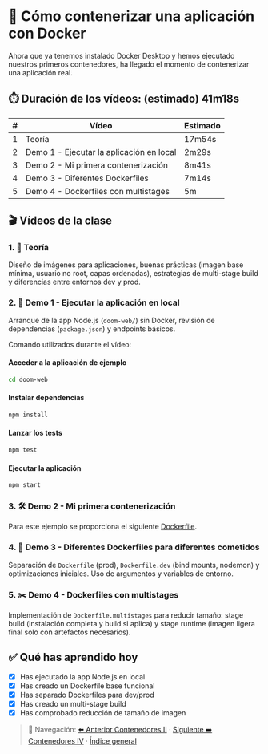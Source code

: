 # 🧩 Cómo contenerizar una aplicación con Docker <a id="top"></a>

Ahora que ya tenemos instalado Docker Desktop y hemos ejecutado nuestros primeros contenedores, ha llegado el momento de contenerizar una aplicación real.

## ⏱️ Duración de los vídeos: (estimado) 41m18s

| # | Vídeo | Estimado |
|---|-------|----------|
| 1 | Teoría | 17m54s |
| 2 | Demo 1 - Ejecutar la aplicación en local | 2m29s |
| 3 | Demo 2 - Mi primera contenerización | 8m41s |
| 4 | Demo 3 - Diferentes Dockerfiles | 7m14s |
| 5 | Demo 4 - Dockerfiles con multistages | 5m |

## 🎬 Vídeos de la clase <a id="videos"></a>

### 1. 📘 Teoría <a id="v3-teoria"></a>
Diseño de imágenes para aplicaciones, buenas prácticas (imagen base mínima, usuario no root, capas ordenadas), estrategias de multi-stage build y diferencias entre entornos dev y prod.

### 2. 🏃 Demo 1 - Ejecutar la aplicación en local <a id="v3-demo1-local"></a>
Arranque de la app Node.js (`doom-web/`) sin Docker, revisión de dependencias (`package.json`) y endpoints básicos.

Comando utilizados durante el vídeo:

#### Acceder a la aplicación de ejemplo

```bash
cd doom-web
```

#### Instalar dependencias

```bash
npm install
```

#### Lanzar los tests

```bash
npm test
```

#### Ejecutar la aplicación

```bash
npm start
```

### 3. 🛠️ Demo 2 - Mi primera contenerización <a id="v3-demo2-conteneerizacion"></a>

Para este ejemplo se proporciona el siguiente [Dockerfile](./doom-web/Dockerfile).

### 4. 🧩 Demo 3 - Diferentes Dockerfiles para diferentes cometidos <a id="v3-demo3-dockerfiles"></a>
Separación de `Dockerfile` (prod), `Dockerfile.dev` (bind mounts, nodemon) y optimizaciones iniciales. Uso de argumentos y variables de entorno.

### 5. ✂️ Demo 4 - Dockerfiles con multistages <a id="v3-demo4-multistages"></a>
Implementación de `Dockerfile.multistages` para reducir tamaño: stage build (instalación completa y build si aplica) y stage runtime (imagen ligera final solo con artefactos necesarios).

## ✅ Qué has aprendido hoy

- [x] Has ejecutado la app Node.js en local
- [x] Has creado un Dockerfile base funcional
- [x] Has separado Dockerfiles para dev/prod
- [x] Has creado un multi-stage build
- [x] Has comprobado reducción de tamaño de imagen

> 🧭 Navegación: [⬅️ Anterior Contenedores II](../contenedores-ii/README.md#videos) · [Siguiente ➡️ Contenedores IV](../contenedores-iv/README.md#videos) · [Índice general](../README.md#videos-index)

